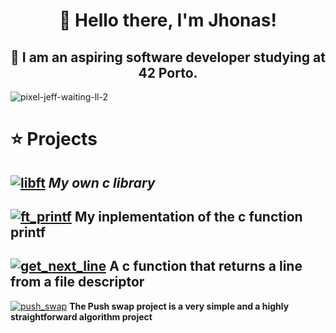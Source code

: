 <div align="center">
  <h1><b> 👋 Hello there, I'm Jhonas! </b></h1>
  <h2><b> 🚀 I am an aspiring software developer studying at 42 Porto.</b></h2>
</div>

![pixel-jeff-waiting-ll-2](https://github.com/user-attachments/assets/b084c1b3-1a0d-4bf2-8d36-01e1487625de)

# ⭐ Projects
[![libft](https://github.com/user-attachments/assets/2b732813-6fd0-4853-b026-8838129aa1f4)](https://github.com/Jburlama/libft) *My own c library*
---------------------
[![ft_printf](https://github.com/user-attachments/assets/23b2f6d2-1d43-4445-b069-82c22be6fa1c)](https://github.com/Jburlama/ft_printf) **My inplementation of the c function printf**
---------------------
[![get_next_line](https://github.com/user-attachments/assets/be0cf426-b4cd-4497-b096-c203b2c0874a)](https://github.com/Jburlama/get-next-line) **A c function that returns a line from a file descriptor**
---------------------
[![push_swap](https://github.com/user-attachments/assets/5992da15-2dfa-4e7f-9d55-7f4fb07a98a8)](https://github.com/Jburlama/PUSH_SWAP/tree/master) **The Push swap project is a very simple and a highly straightforward algorithm project**

